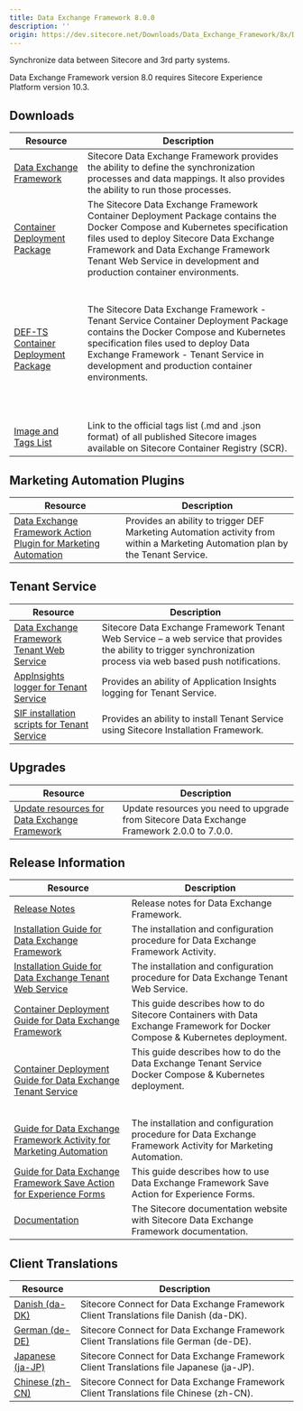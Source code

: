 ```yaml
---
title: Data Exchange Framework 8.0.0
description: ''
origin: https://dev.sitecore.net/Downloads/Data_Exchange_Framework/8x/Data_Exchange_Framework_800
---
```


Synchronize data between Sitecore and 3rd party systems.

  <Alert variant='warning' mb={4}>
    <AlertIcon />
    Data Exchange Framework version 8.0 requires Sitecore Experience Platform version 10.3.
  </Alert>
  

## Downloads

 | Resource | Description |
 | --- | --- |
 | [Data Exchange Framework](https://scdp.blob.core.windows.net/downloads/Data%20Exchange%20Framework/8x/Data%20Exchange%20Framework%20800/Secure/Data%20Exchange%20Framework%208.0.1631%20rev.%2001631.zip) | Sitecore Data Exchange Framework provides the ability to define the synchronization processes and data mappings. It also provides the ability to run those processes. |
 | [Container Deployment Package](https://github.com/Sitecore/container-deployment/releases/tag/def%2F8.0.1631.01631.635) | The Sitecore Data Exchange Framework Container Deployment Package contains the Docker Compose and Kubernetes specification files used to deploy Sitecore Data Exchange Framework and Data Exchange Framework Tenant Web Service in development and production container environments. |
 | [DEF-TS Container Deployment Package](https://github.com/Sitecore/container-deployment/releases/tag/def-ts%2F8.0.1631.01631.290) | <br /><br />The Sitecore Data Exchange Framework - Tenant Service Container Deployment Package contains the Docker Compose and Kubernetes specification files used to deploy Data Exchange Framework - Tenant Service in development and production container environments.<br /><br />  <br />  <br /> |
 | [Image and Tags List](https://github.com/Sitecore/docker-images/tree/master/tags) | Link to the official tags list (.md and .json format) of all published Sitecore images available on Sitecore Container Registry (SCR). |

## Marketing Automation Plugins

 | Resource | Description |
 | --- | --- |
 | [Data Exchange Framework Action Plugin for Marketing Automation](https://scdp.blob.core.windows.net/downloads/Data%20Exchange%20Framework/8x/Data%20Exchange%20Framework%20800/Secure/Sitecore%20Data%20Exchange%20Framework%20Action%20Plugin%20for%20Marketing%20Automation%208.0.1631-r01631.2265.scwdp.zip) | Provides an ability to trigger DEF Marketing Automation activity from within a Marketing Automation plan by the Tenant Service. |

## Tenant Service

 | Resource | Description |
 | --- | --- |
 | [Data Exchange Framework Tenant Web Service](https://scdp.blob.core.windows.net/downloads/Data%20Exchange%20Framework/8x/Data%20Exchange%20Framework%20800/Secure/Sitecore%20Data%20Exchange%20Framework%20Tenant%20Web%20Service%208.0.1631%20rev.%2001631.scwdp.zip) | Sitecore Data Exchange Framework Tenant Web Service – a web service that provides the ability to trigger synchronization process via web based push notifications. |
 | [AppInsights logger for Tenant Service](https://scdp.blob.core.windows.net/downloads/Data%20Exchange%20Framework/8x/Data%20Exchange%20Framework%20800/Secure/AppInsights%20logger%20for%20Tenant%20Service%208.0.1631%20rev.%2001631.scwdp.zip) | Provides an ability of Application Insights logging for Tenant Service. |
 | [SIF installation scripts for Tenant Service](https://scdp.blob.core.windows.net/downloads/Data%20Exchange%20Framework/8x/Data%20Exchange%20Framework%20800/Secure/SIFInstallationScriptsforTenantService.zip) | Provides an ability to install Tenant Service using Sitecore Installation Framework. |

## Upgrades

 | Resource | Description |
 | --- | --- |
 | [Update resources for Data Exchange Framework](/downloads/Resource_files_for_Modules/1x/Resource_files_for_Modules_100) | Update resources you need to upgrade from Sitecore Data Exchange Framework 2.0.0 to 7.0.0. |

## Release Information

 | Resource | Description |
 | --- | --- |
 | [Release Notes](/downloads/Data_Exchange_Framework/8x/Data_Exchange_Framework_800/Release_Notes) | Release notes for Data Exchange Framework. |
 | [Installation Guide for Data Exchange Framework](https://doc.sitecore.com/xp/en/developers/def/80/data-exchange-framework/install-data-exchange-framework-on-prem.html) | The installation and configuration procedure for Data Exchange Framework Activity. |
 | [Installation Guide for Data Exchange Tenant Web Service](https://doc.sitecore.com/xp/en/developers/def/80/data-exchange-framework/install-the-tenant-web-service.html) | The installation and configuration procedure for Data Exchange Tenant Web Service. |
 | [Container Deployment Guide for Data Exchange Framework](https://doc.sitecore.com/xp/en/developers/def/80/data-exchange-framework/installing-data-exchange-framework-on-containers.html) | This guide describes how to do Sitecore Containers with Data Exchange Framework for Docker Compose & Kubernetes deployment. |
 | [Container Deployment Guide for Data Exchange Tenant Service](https://doc.sitecore.com/xp/en/developers/def/80/data-exchange-framework/installing-the-tenant-service-on-containers.html) | This guide describes how to do the Data Exchange Tenant Service Docker Compose & Kubernetes deployment.  <br />  <br /><br /> |
 | [Guide for Data Exchange Framework Activity for Marketing Automation](https://doc.sitecore.com/xp/en/developers/def/80/data-exchange-framework/walkthrough--setting-up-a-marketing-automation-action-in-data-exchange-framework.html) | The installation and configuration procedure for Data Exchange Framework Activity for Marketing Automation. |
 | [Guide for Data Exchange Framework Save Action for Experience Forms](https://doc.sitecore.com/xp/en/developers/def/80/data-exchange-framework/walkthrough--creating-a-custom-form-save-action.html) | This guide describes how to use Data Exchange Framework Save Action for Experience Forms. |
 | [Documentation](https://doc.sitecore.com/developers/def/80/data-exchange-framework/en/index-en.html) | The Sitecore documentation website with Sitecore Data Exchange Framework documentation. |

## Client Translations

 | Resource | Description |
 | --- | --- |
 | [Danish (da-DK)](https://scdp.blob.core.windows.net/downloads/Data%20Exchange%20Framework/8x/Data%20Exchange%20Framework%20800/Secure/Data%20Exchange%20Framework%208.0.1631%20rev.%2001631%20(da-DK).zip) | Sitecore Connect for Data Exchange Framework Client Translations file Danish (da-DK). |
 | [German (de-DE)](https://scdp.blob.core.windows.net/downloads/Data%20Exchange%20Framework/8x/Data%20Exchange%20Framework%20800/Secure/Data%20Exchange%20Framework%208.0.1631%20rev.%2001631%20(de-DE).zip) | Sitecore Connect for Data Exchange Framework Client Translations file German (de-DE). |
 | [Japanese (ja-JP)](https://scdp.blob.core.windows.net/downloads/Data%20Exchange%20Framework/8x/Data%20Exchange%20Framework%20800/Secure/Data%20Exchange%20Framework%208.0.1631%20rev.%2001631%20(ja-JP).zip) | Sitecore Connect for Data Exchange Framework Client Translations file Japanese (ja-JP). |
 | [Chinese (zh-CN)](https://scdp.blob.core.windows.net/downloads/Data%20Exchange%20Framework/8x/Data%20Exchange%20Framework%20800/Secure/Data%20Exchange%20Framework%208.0.1631%20rev.%2001631%20(zh-CN).zip) | Sitecore Connect for Data Exchange Framework Client Translations file Chinese (zh-CN). |